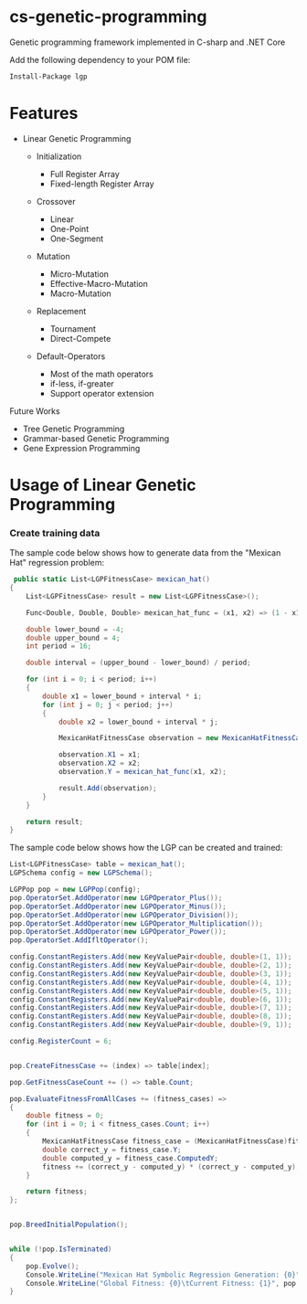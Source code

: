 # cs-genetic-programming

Genetic programming framework implemented in C-sharp and .NET Core



Add the following dependency to your POM file:

```bash
Install-Package lgp
```

# Features

* Linear Genetic Programming

    - Initialization
    
       + Full Register Array 
       + Fixed-length Register Array
   
    - Crossover
     
        + Linear
        + One-Point
        + One-Segment
    
    - Mutation
   
        + Micro-Mutation
        + Effective-Macro-Mutation
        + Macro-Mutation
    
    - Replacement
   
        + Tournament
        + Direct-Compete
    
    - Default-Operators
   
        + Most of the math operators
        + if-less, if-greater
        + Support operator extension
        


    
Future Works

* Tree Genetic Programming
* Grammar-based Genetic Programming
* Gene Expression Programming



# Usage of Linear Genetic Programming

### Create training data

The sample code below shows how to generate data from the "Mexican Hat" regression problem:

```cs
 public static List<LGPFitnessCase> mexican_hat()
{
    List<LGPFitnessCase> result = new List<LGPFitnessCase>();

    Func<Double, Double, Double> mexican_hat_func = (x1, x2) => (1 - x1 * x1 / 4 - x2 * x2 / 4) * Math.Exp(-x1 * x2 / 8 - x2 * x2 / 8);

    double lower_bound = -4;
    double upper_bound = 4;
    int period = 16;

    double interval = (upper_bound - lower_bound) / period;

    for (int i = 0; i < period; i++)
    {
        double x1 = lower_bound + interval * i;
        for (int j = 0; j < period; j++)
        {
            double x2 = lower_bound + interval * j;

            MexicanHatFitnessCase observation = new MexicanHatFitnessCase();

            observation.X1 = x1;
            observation.X2 = x2;
            observation.Y = mexican_hat_func(x1, x2);

            result.Add(observation);
        }
    }

    return result;
}
```


 
The sample code below shows how the LGP can be created and trained:

```cs
List<LGPFitnessCase> table = mexican_hat();
LGPSchema config = new LGPSchema();

LGPPop pop = new LGPPop(config);
pop.OperatorSet.AddOperator(new LGPOperator_Plus());
pop.OperatorSet.AddOperator(new LGPOperator_Minus());
pop.OperatorSet.AddOperator(new LGPOperator_Division());
pop.OperatorSet.AddOperator(new LGPOperator_Multiplication());
pop.OperatorSet.AddOperator(new LGPOperator_Power());
pop.OperatorSet.AddIfltOperator();

config.ConstantRegisters.Add(new KeyValuePair<double, double>(1, 1));
config.ConstantRegisters.Add(new KeyValuePair<double, double>(2, 1));
config.ConstantRegisters.Add(new KeyValuePair<double, double>(3, 1));
config.ConstantRegisters.Add(new KeyValuePair<double, double>(4, 1));
config.ConstantRegisters.Add(new KeyValuePair<double, double>(5, 1));
config.ConstantRegisters.Add(new KeyValuePair<double, double>(6, 1));
config.ConstantRegisters.Add(new KeyValuePair<double, double>(7, 1));
config.ConstantRegisters.Add(new KeyValuePair<double, double>(8, 1));
config.ConstantRegisters.Add(new KeyValuePair<double, double>(9, 1));

config.RegisterCount = 6;


pop.CreateFitnessCase += (index) => table[index];

pop.GetFitnessCaseCount += () => table.Count;

pop.EvaluateFitnessFromAllCases += (fitness_cases) =>
{
    double fitness = 0;
    for (int i = 0; i < fitness_cases.Count; i++)
    {
        MexicanHatFitnessCase fitness_case = (MexicanHatFitnessCase)fitness_cases[i];
        double correct_y = fitness_case.Y;
        double computed_y = fitness_case.ComputedY;
        fitness += (correct_y - computed_y) * (correct_y - computed_y);
    }

    return fitness;
};


pop.BreedInitialPopulation();


while (!pop.IsTerminated)
{
    pop.Evolve();
    Console.WriteLine("Mexican Hat Symbolic Regression Generation: {0}", pop.CurrentGeneration);
    Console.WriteLine("Global Fitness: {0}\tCurrent Fitness: {1}", pop.GlobalBestProgram.Fitness.ToString("0.000"), pop.FindFittestProgramInCurrentGeneration().Fitness.ToString("0.000"));
}

```



